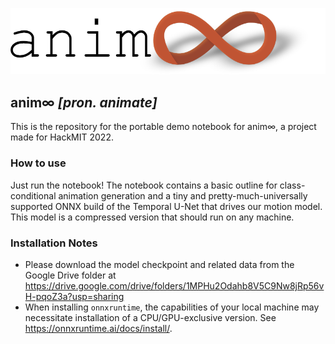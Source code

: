 ![logo](/assets/logo.png "anim∞")

## anim∞ *[pron. animate]*
This is the repository for the portable demo notebook for anim∞, a project made for HackMIT 2022.

### How to use
Just run the notebook! The notebook contains a basic outline for class-conditional animation generation and a tiny and pretty-much-universally supported ONNX build of the Temporal U-Net that drives our motion model. This model is a compressed version that should run on any machine.

### Installation Notes
- Please download the model checkpoint and related data from the Google Drive folder at https://drive.google.com/drive/folders/1MPHu2Odahb8V5C9Nw8jRp56vH-pqoZ3a?usp=sharing
- When installing `onnxruntime`, the capabilities of your local machine may necessitate installation of a CPU/GPU-exclusive version. See https://onnxruntime.ai/docs/install/. 